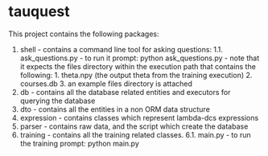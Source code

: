 # tauquest

This project contains the following packages:

 1. shell - contains a command line tool for asking questions:
    1.1. ask_questions.py - to run it prompt: python ask_questions.py
                            - note that it expects the files directory within the execution path that contains the following:
                                1. theta.npy (the output theta from the training execution)
                                2. courses.db
                                3. an example files directory is attached
 2. db - contains all the database related entities and executors for querying the database
 3. dto - contains all the entities in a non ORM data structure
 4. expression - contains classes which represent lambda-dcs expressions
 5. parser - contains raw data, and the script which create the database
 6. training - contains all the training related classes.
    6.1. main.py - to run the training prompt: python main.py